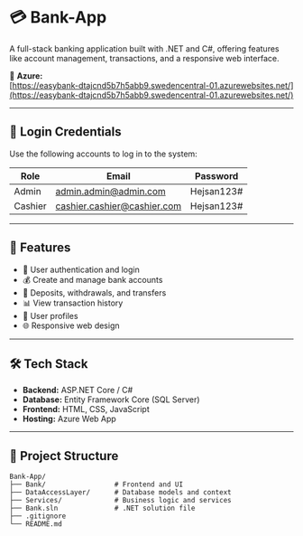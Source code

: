 # 💳 Bank-App

A full-stack banking application built with .NET and C#, offering features like account management, transactions, and a responsive web interface.

🔗 **Azure:**  
[https://easybank-dtajcnd5b7h5abb9.swedencentral-01.azurewebsites.net/](https://easybank-dtajcnd5b7h5abb9.swedencentral-01.azurewebsites.net/)

---

## 🔑 Login Credentials

Use the following accounts to log in to the system:

| Role     | Email                           | Password      |
|----------|----------------------------------|---------------|
| Admin    | admin.admin@admin.com            | Hejsan123#    |
| Cashier  | cashier.cashier@cashier.com      | Hejsan123#    |

---

## 🧩 Features

- 🔐 User authentication and login
- 💰 Create and manage bank accounts
- 🔄 Deposits, withdrawals, and transfers
- 📊 View transaction history
- 👤 User profiles
- 🌐 Responsive web design

---

## 🛠️ Tech Stack

- **Backend:** ASP.NET Core / C#
- **Database:** Entity Framework Core (SQL Server)
- **Frontend:** HTML, CSS, JavaScript
- **Hosting:** Azure Web App

---

## 📁 Project Structure

```plaintext
Bank-App/
├── Bank/                 # Frontend and UI
├── DataAccessLayer/      # Database models and context
├── Services/             # Business logic and services
├── Bank.sln              # .NET solution file
├── .gitignore
└── README.md

